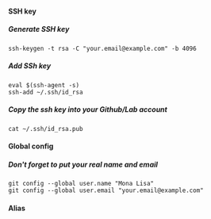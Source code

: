 #### SSH key
##### Generate SSH key
```ssh-keygen -t rsa -C "your.email@example.com" -b 4096```
##### Add SSh key
```
eval $(ssh-agent -s)
ssh-add ~/.ssh/id_rsa
```
##### Copy the ssh key into your Github/Lab account
```cat ~/.ssh/id_rsa.pub```
#### Global config 
##### Don't forget to put your real name and email 
```
git config --global user.name "Mona Lisa"
git config --global user.email "your.email@example.com"
```
#### Alias
